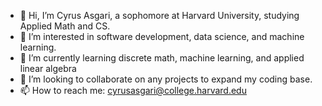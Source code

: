 - 👋 Hi, I’m Cyrus Asgari, a sophomore at Harvard University, studying Applied Math and CS.
- 👀 I’m interested in software development, data science, and machine learning.
- 🌱 I’m currently learning discrete math, machine learning, and applied linear algebra
- 💞️ I’m looking to collaborate on any projects to expand my coding base.
- 📫 How to reach me: cyrusasgari@college.harvard.edu
